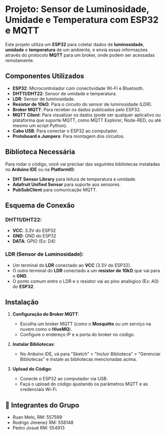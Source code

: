 # Projeto: Sensor de Luminosidade, Umidade e Temperatura com ESP32 e MQTT

Este projeto utiliza um **ESP32** para coletar dados de **luminosidade**, **umidade** e **temperatura** de um ambiente, e envia essas informações através do protocolo **MQTT** para um broker, onde podem ser acessadas remotamente.

## Componentes Utilizados

- **ESP32**: Microcontrolador com conectividade Wi-Fi e Bluetooth.
- **DHT11/DHT22**: Sensor de umidade e temperatura.
- **LDR**: Sensor de luminosidade.
- **Resistor de 10kΩ**: Para o circuito do sensor de luminosidade (LDR).
- **Broker MQTT**: Para receber os dados publicados pelo ESP32.
- **MQTT Client**: Para visualizar os dados (pode ser qualquer aplicativo ou plataforma que suporte MQTT, como MQTT Explorer, Node-RED, ou até mesmo um script Python).
- **Cabo USB**: Para conectar o ESP32 ao computador.
- **Protoboard e Jumpers**: Para montagem dos circuitos.

## Biblioteca Necessária

Para rodar o código, você vai precisar das seguintes bibliotecas instaladas no **Arduino IDE** ou na **PlatformIO**:

- **DHT Sensor Library** para leitura de temperatura e umidade.
- **Adafruit Unified Sensor** para suporte aos sensores.
- **PubSubClient** para comunicação MQTT.

## Esquema de Conexão

### DHT11/DHT22:
- **VCC**: 3.3V do ESP32
- **GND**: GND do ESP32
- **DATA**: GPIO (Ex: D4)

### LDR (Sensor de Luminosidade):
- Um terminal do **LDR** conectado ao **VCC** (3.3V do ESP32).
- O outro terminal do **LDR** conectado a um **resistor de 10kΩ** que vai para o **GND**.
- O ponto comum entre o LDR e o resistor vai ao pino analógico (Ex: A0) do **ESP32**.

## Instalação

1. **Configuração do Broker MQTT**: 
   - Escolha um broker MQTT (como o **Mosquitto** ou um serviço na nuvem como o **HiveMQ**).
   - Configure o endereço IP e a porta do broker no código.

2. **Instalar Bibliotecas**:
   - No Arduino IDE, vá para "Sketch" > "Incluir Biblioteca" > "Gerenciar Bibliotecas" e instale as bibliotecas mencionadas acima.

3. **Upload do Código**:
   - Conecte o ESP32 ao computador via USB.
   - Faça o upload do código ajustando os parâmetros MQTT e as credenciais Wi-Fi.


## 👥 Integrantes do Grupo 

- Ruan Melo, RM: 557599
- Rodrigo Jimenez RM: 558148
- Pedro Josué RM: 554913


   
